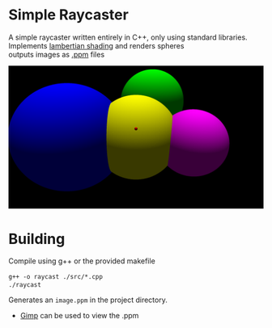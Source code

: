 # Simple Raycaster

A simple raycaster written entirely in C++, only using standard libraries.<br>
Implements [lambertian shading](https://www.scratchapixel.com/lessons/3d-basic-rendering/introduction-to-shading/diffuse-lambertian-shading.html) and renders spheres<br>
outputs images as [.ppm](https://netpbm.sourceforge.net/doc/ppm.html) files

![Sample render](/images/sampleRender.png)

# Building

Compile using g++ or the provided makefile

```
g++ -o raycast ./src/*.cpp
./raycast
```

Generates an `image.ppm` in the project directory.
 - [Gimp](https://www.gimp.org/) can be used to view the .ppm